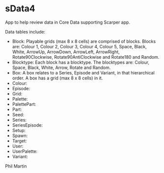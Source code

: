 # sData4

App to help review data in Core Data supporting Scarper app.

Data tables include:

- Block: Playable grids (max 8 x 8 cells) are comprised of blocks. Blocks are: Colour 1, Colour 2, Colour 3, Colour 4, Colour 5, Space, Black, White, ArrowUp, ArrowDown, ArrowLeft, ArrowRight, Rotate90Clockwise, Rotate90AntiClockwise and Rotate180 and Random.
- Blocktype: Each block has a blocktype. The blocktypes are: Colour, Space, Black, White, Arrow, Rotate and Random.
- Box: A box relates to a Series, Episode and Variant, in that hierarchical order. A box has a grid (max 8 x 8 cells) in it.
- Colour:
- Episode:
- Grid:
- Palette:
- PalettePart:
- Part:
- Seed:
- Series:
- SeriesEpisode:
- Setup:
- Spawn:
- Target:
- User:
- UserPalette:
- Variant:

Phil Martin
